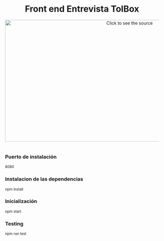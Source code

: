 <div align="center">
	<h1 >Front end Entrevista TolBox</h1>
		<img src="./img/home.png" width="800" height="400" alt="Click to see the source">
</div>
<div align="start">
</br>
    <h3>Puerto de instalación</h3>
    <small>8080</small>
    <h3>Instalacion de las dependencias</h3>
    <small>npm install</small>
    <h3>Inicialización </h3>
    <small>npm start</small>
    <h3>Testing </h3>
    <small>npm run test</small>
</div>
<br>
<br>
<br>
<br>
<br>
<br>
